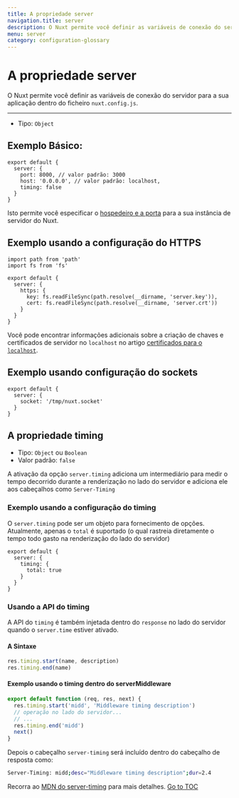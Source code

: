 ```yaml
---
title: A propriedade server
navigation.title: server
description: O Nuxt permite você definir as variáveis de conexão do servidor para a sua aplicação dentro do ficheiro nuxt.config.js.
menu: server
category: configuration-glossary
---
```

# A propriedade server

O Nuxt permite você definir as variáveis de conexão do servidor para a sua aplicação dentro do ficheiro `nuxt.config.js`.

---

- Tipo: `Object`

## Exemplo Básico:

```js{}[nuxt.config.js]
export default {
  server: {
    port: 8000, // valor padrão: 3000
    host: '0.0.0.0', // valor padrão: localhost,
    timing: false
  }
}
```

Isto permite você especificar o [hospedeiro e a porta](./features/configuration#editar-o-hospedeiro-e-a-porta) para a sua instância de servidor do Nuxt.

## Exemplo usando a configuração do HTTPS

```js{}[nuxt.config.js]
import path from 'path'
import fs from 'fs'

export default {
  server: {
    https: {
      key: fs.readFileSync(path.resolve(__dirname, 'server.key')),
      cert: fs.readFileSync(path.resolve(__dirname, 'server.crt'))
    }
  }
}
```

Você pode encontrar informações adicionais sobre a criação de chaves e certificados de servidor no `localhost` no artigo [certificados para o `localhost`](https://letsencrypt.org/docs/certificates-for-localhost/).

## Exemplo usando configuração do sockets

```js{}[nuxt.config.js]
export default {
  server: {
    socket: '/tmp/nuxt.socket'
  }
}
```

## A propriedade timing

- Tipo: `Object` ou `Boolean`
- Valor padrão: `false`

A ativação da opção `server.timing` adiciona um intermediário para medir o tempo decorrido durante a renderização no lado do servidor e adiciona ele aos cabeçalhos como `Server-Timing`

### Exemplo usando a configuração do timing

O `server.timing` pode ser um objeto para fornecimento de opções. Atualmente, apenas o `total` é suportado (o qual rastreia diretamente o tempo todo gasto na renderização do lado do servidor)

```js{}[nuxt.config.js]
export default {
  server: {
    timing: {
      total: true
    }
  }
}
```

### Usando a API do timing

A API do `timing` é também injetada dentro do `response` no lado do servidor quando o `server.time` estiver ativado.

#### A Sintaxe

```js
res.timing.start(name, description)
res.timing.end(name)
```

#### Exemplo usando o timing dentro do serverMiddleware

```js
export default function (req, res, next) {
  res.timing.start('midd', 'Middleware timing description')
  // operação no lado do servidor...
  // ...
  res.timing.end('midd')
  next()
}
```

Depois o cabeçalho `server-timing` será incluído dentro do cabeçalho de resposta como:

```bash
Server-Timing: midd;desc="Middleware timing description";dur=2.4
```

Recorra ao [MDN do server-timing](https://developer.mozilla.org/en-US/docs/Web/HTTP/Headers/Server-Timing) para mais detalhes.
<span style='float: footnote;'><a href="../index.html#toc">Go to TOC</a></span>
